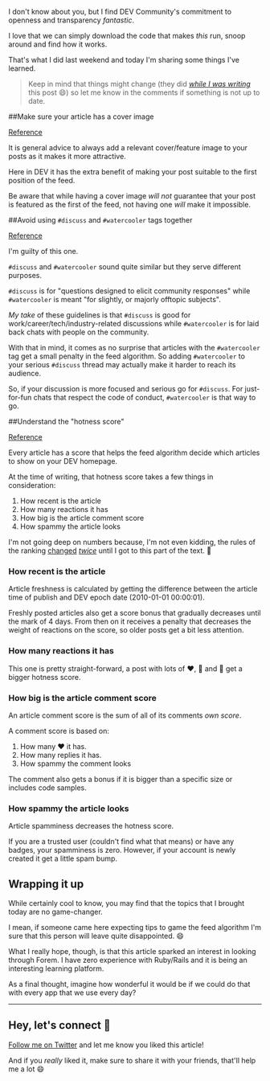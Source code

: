 I don't know about you, but I find DEV Community's commitment to openness and transparency *fantastic*.

I love that we can simply download the code that makes *this* run, snoop around and find how it works. 

That's what I did last weekend and today I'm sharing some things I've learned. 

> Keep in mind that things might change (they did *[while I was writing](https://github.com/forem/forem/commit/bd6a996bce31dae85318573649f7f453f0d22445)* this post 😄) so let me know in the comments if something is not up to date.

##Make sure your article has a cover image

[Reference](https://github.com/forem/forem/blob/master/app/javascript/articles/Feed.jsx#L18)

It is general advice to always add a relevant cover/feature image to your posts as it makes it more attractive.

Here in DEV it has the extra benefit of making your post suitable to the first position of the feed.

Be aware that while having a cover image *will not* guarantee that your post is featured as the first of the feed, not having one *will* make it impossible.

##Avoid using `#discuss` and `#watercooler` tags together

[Reference](https://github.com/forem/forem/blob/master/app/black_box/black_box.rb#L16)

I'm guilty of this one. 

`#discuss` and `#watercooler` sound quite similar but they serve different purposes.

`#discuss` is for "questions designed to elicit community responses" while `#watercooler` is meant "for slightly, or majorly offtopic subjects".

*My take* of these guidelines is that `#discuss` is good for work/career/tech/industry-related discussions while `#watercooler` is for laid back chats with people on the community.

With that in mind, it comes as no surprise that articles with the `#watercooler` tag get a small penalty in the feed algorithm. So adding `#watercooler` to your serious `#discuss` thread may actually make it harder to reach its audience.

So, if your discussion is more focused and serious go for `#discuss`. For just-for-fun chats that respect the code of conduct, `#watercooler` is that way to go.

##Understand the "hotness score"

[Reference](https://github.com/forem/forem/blob/master/app/black_box/black_box.rb#L4)

Every article has a score that helps the feed algorithm decide which articles to show on your DEV homepage. 

At the time of writing, that hotness score takes a few things in consideration:

1. How recent is the article
2. How many reactions it has
3. How big is the article comment score
4. How spammy the article looks

I'm not going deep on numbers because, I'm not even kidding, the rules of the ranking [changed](https://github.com/forem/forem/commit/14e85493c1e457f57dec9d30fbf79933d85d6df5) *[twice](https://github.com/forem/forem/commit/1336d8c439d0d48867ed0b76fc9ef0013bf0c9e0)* until I got to this part of the text. 🥴

### How recent is the article

Article freshness is calculated by getting the difference between the article time of publish and DEV epoch date (2010-01-01 00:00:01).

Freshly posted articles also get a score bonus that gradually decreases until the mark of 4 days. From then on it receives a penalty that decreases the weight of reactions on the score, so older posts get a bit less attention.

### How many reactions it has

This one is pretty straight-forward, a post with lots of ❤️, 🦄 and 🔖 get a bigger hotness score. 

### How big is the article comment score

An article comment score is the sum of all of its comments *own score*. 

A comment score is based on: 

1. How many ❤️ it has.
2. How many replies it has. 
3. How spammy the comment looks

The comment also gets a bonus if it is bigger than a specific size or includes code samples. 

### How spammy the article looks

Article spamminess decreases the hotness score. 

If you are a trusted user (couldn't find what that means) or have any badges, your spamminess is zero. However, if your account is newly created it get a little spam bump.

## Wrapping it up

While certainly cool to know, you may find that the topics that I brought today are no game-changer. 

I mean, if someone came here expecting tips to game the feed algorithm I'm sure that this person will leave quite disappointed. 😄

What I really hope, though, is that this article sparked an interest in looking through Forem. I have zero experience with Ruby/Rails and it is being an interesting learning platform.

As a final thought, imagine how wonderful it would be if we could do that with every app that we use every day?

--- 

## Hey, let's connect 👋

[Follow me on Twitter](https://twitter.com/paladini_dev) and let me know you liked this article! 

And if you *really* liked it, make sure to share it with your friends, that'll help me a lot 😄